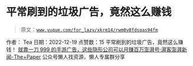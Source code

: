 # 平常刷到的垃圾广告，竟然这么赚钱

> 原文：[`www.yuque.com/for_lazy/xkrm14/rwm0v8fdsqas94fm`](https://www.yuque.com/for_lazy/xkrm14/rwm0v8fdsqas94fm)

<ne-p id="u46767f0a" data-lake-id="u46767f0a"><ne-text id="u695b940d">作者： Tea</ne-text></ne-p> <ne-p id="uf93c8057" data-lake-id="uf93c8057"><ne-text id="u5dc582ce">日期：2022-12-19</ne-text></ne-p> <ne-p id="uc486be30" data-lake-id="uc486be30"><ne-text id="u577976a8">点赞数：</ne-text><ne-text id="u8f9a86af" ne-bold="true">15</ne-text></ne-p> <ne-hole id="udc6c2694" data-lake-id="udc6c2694"><ne-card data-card-name="hr" data-card-type="block" id="egPNb" data-event-boundary="card"><ne-p id="ud026ec0d" data-lake-id="ud026ec0d"><ne-text id="ue5d50595">平常刷到的垃圾广告，竟然这么赚钱！</ne-text></ne-p> <ne-p id="ud608fe1e" data-lake-id="ud608fe1e">[<ne-text id="u654c9a4e">就靠一刀 999 的手游广告，这些隐形公司可以月赚百万</ne-text><ne-text id="u72b0bf85" ne-italic="true">澎湃号·湃客</ne-text><ne-text id="ua35c96fe">澎湃新闻-The+Paper</ne-text>](https://www.thepaper.cn/newsDetail_forward_21091697)</ne-p> <ne-hole id="u4fb3bd90" data-lake-id="u4fb3bd90"><ne-card data-card-name="hr" data-card-type="block" id="BwAsQ" data-event-boundary="card"><ne-p id="u64093e74" data-lake-id="u64093e74"><ne-text id="ub6ef457e">公众号懒人找资源，懒人专属群分享</ne-text></ne-p></ne-card></ne-hole></ne-card></ne-hole>